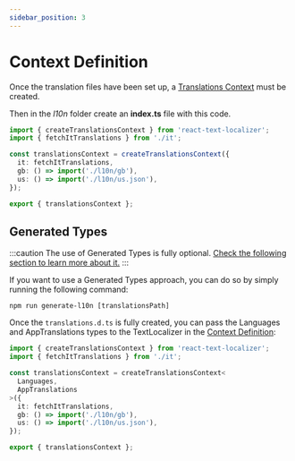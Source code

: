 ```yaml
---
sidebar_position: 3
---
```


# Context Definition

Once the translation files have been set up, a [Translations Context](/docs/api-reference/react/create-translations-context) must be created.

Then in the _l10n_ folder create an **index.ts** file with this code.

```ts title="src/l10n/index.ts"
import { createTranslationsContext } from 'react-text-localizer';
import { fetchItTranslations } from './it';

const translationsContext = createTranslationsContext({
  it: fetchItTranslations,
  gb: () => import('./l10n/gb'),
  us: () => import('./l10n/us.json'),
});

export { translationsContext };
```

## Generated Types

:::caution
The use of Generated Types is fully optional. [Check the following section to learn more about it.](/docs/basic-tutorial/js-ts/more/generated-types)
:::

If you want to use a Generated Types approach, you can do so by simply running the following command:

```shell
npm run generate-l10n [translationsPath]
```

Once the `translations.d.ts` is fully created, you can pass the Languages and AppTranslations types to the TextLocalizer in the [Context Definition](#context-definition):

```ts title="src/l10n/index.ts"
import { createTranslationsContext } from 'react-text-localizer';
import { fetchItTranslations } from './it';

const translationsContext = createTranslationsContext<
  Languages,
  AppTranslations
>({
  it: fetchItTranslations,
  gb: () => import('./l10n/gb'),
  us: () => import('./l10n/us.json'),
});

export { translationsContext };
```

